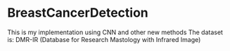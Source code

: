 # BreastCancerDetection

This is my implementation using CNN and other new methods
The dataset is: DMR-IR (Database for Research Mastology with Infrared Image)
